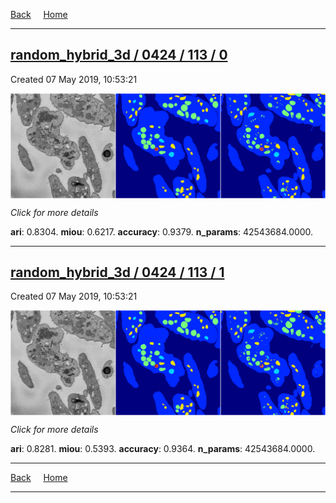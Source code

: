 
[Back](..)&nbsp;&nbsp;&nbsp;&nbsp;&nbsp;[Home](https://leapmanlab.github.io/snapshots)

---

<div class="summary"><a href="0"><h2>random_hybrid_3d / 0424 / 113 / 0</h2></a><p>Created 07 May 2019, 10:53:21
</p><a href="0"><img src="0/media/summary.png" align="center"></a><p>
<i>Click for more details</i>
</p></div>

**ari**: 0.8304. **miou**: 0.6217. **accuracy**: 0.9379. **n_params**: 42543684.0000. 

---

<div class="summary"><a href="1"><h2>random_hybrid_3d / 0424 / 113 / 1</h2></a><p>Created 07 May 2019, 10:53:21
</p><a href="1"><img src="1/media/summary.png" align="center"></a><p>
<i>Click for more details</i>
</p></div>

**ari**: 0.8281. **miou**: 0.5393. **accuracy**: 0.9364. **n_params**: 42543684.0000. 

---

[Back](..)&nbsp;&nbsp;&nbsp;&nbsp;&nbsp;[Home](https://leapmanlab.github.io/snapshots)

---
